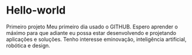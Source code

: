 # Hello-world
Primeiro projeto
Meu primeiro dia usado o GITHUB.
Espero aprender o máximo para que adiante eu possa estar desenvolvendo e projetando aplicações e soluções.
Tenho interesse eminovação, inteligência artificial, robótica e design.
